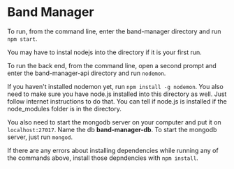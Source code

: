 # Band Manager
To run, from the command line, enter the band-manager directory and run `npm start`.
	
You may have to instal nodejs into the directory if it is your first run.

To run the back end, from the command line, open a second prompt and enter the band-manager-api
directory and run `nodemon`.
	
If you haven't installed nodemon yet, run `npm install -g nodemon`. You also need to make sure you
have node.js installed into this directory as well.  Just follow internet instructions to do that.
You can tell if node.js is installed if the node_modules folder is in the directory.

You also need to start the mongodb server on your computer and put it on `localhost:27017`.
Name the db <strong>band-manager-db</strong>.  To start the mongodb server, just run `mongod`.
	
If there are any errors about installing dependencies while running any of the commands
above, install those depndencies with `npm install`.
